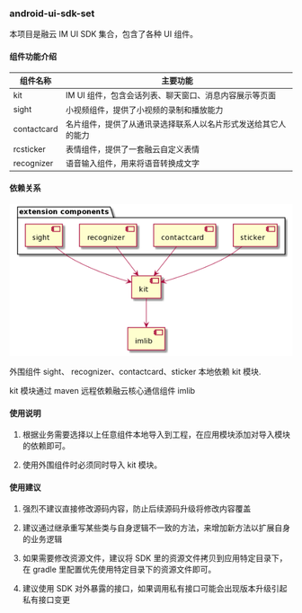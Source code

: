 ### android-ui-sdk-set

本项目是融云 IM UI SDK 集合，包含了各种 UI 组件。

#### 组件功能介绍

| 组件名称    | 主要功能                                                     |
| ----------- | ------------------------------------------------------------ |
| kit         | IM UI 组件，包含会话列表、聊天窗口、消息内容展示等页面       |
| sight       | 小视频组件，提供了小视频的录制和播放能力                     |
| contactcard | 名片组件，提供了从通讯录选择联系人以名片形式发送给其它人的能力 |
| rcsticker   | 表情组件，提供了一套融云自定义表情                           |
| recognizer  | 语音输入组件，用来将语音转换成文字                           |

#### 依赖关系

![dependents](./dependents.png)

外围组件 sight、 recognizer、contactcard、sticker 本地依赖 kit 模块.

kit 模块通过 maven 远程依赖融云核心通信组件 imlib

#### 使用说明

1. 根据业务需要选择以上任意组件本地导入到工程，在应用模块添加对导入模块的依赖即可。

2. 使用外围组件时必须同时导入 kit 模块。

#### 使用建议

1. 强烈不建议直接修改源码内容，防止后续源码升级将修改内容覆盖

2. 建议通过继承重写某些类与自身逻辑不一致的方法，来增加新方法以扩展自身的业务逻辑

3. 如果需要修改资源文件，建议将 SDK 里的资源文件拷贝到应用特定目录下，在 gradle 里配置优先使用特定目录下的资源文件即可。

4. 建议使用 SDK 对外暴露的接口，如果调用私有接口可能会出现版本升级引起私有接口变更

